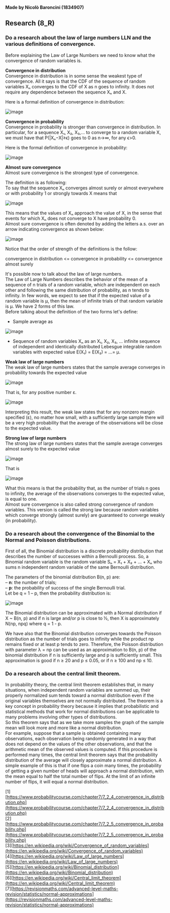 **Made by Nicolò Baroncini (1834907)**

## Research (8_R)
### Do a research about the law of large numbers LLN and the various definitions of convergence.
Before explaining the Law of Large Numbers we need to know what the convergence of random variables is.

**Convergence in distribution**\
Convergence in distribution is in some sense the weakest type of convergence. All it says is that the CDF of the sequence of random variables Xₙ converges to the CDF of X as n goes to infinity. It does not require any dependence between the sequence Xₙ and X.

Here is a formal definition of convergence in distribution:

![image](https://user-images.githubusercontent.com/78324346/139832899-33768556-5ad0-4ae1-a2f5-40ef7afc708d.png)

**Convergence in probability**\
Convergence in probability is stronger than convergence in distribution. In particular, for a sequence X₁, X₂, X₃,... to converge to a random variable X, we must have that P(|Xₙ−X|≥ϵ) goes to 0 as n→∞, for any ϵ>0.

Here is the formal definition of convergence in probability:

![image](https://user-images.githubusercontent.com/78324346/139833313-336855aa-1286-4e26-ade1-f6ad995da4d4.png)

**Almost sure convergence**\
Almost sure convergence is the strongest type of convergence.

The definition is as following:\
To say that the sequence Xₙ converges almost surely or almost everywhere or with probability 1 or strongly towards X means that

![image](https://user-images.githubusercontent.com/78324346/139833897-8c3ecebd-3f1d-49a2-b3ee-e93e2ad5370c.png)

This means that the values of Xₙ approach the value of X, in the sense that events for which Xₙ does not converge to X have probability 0. \
Almost sure convergence is often denoted by adding the letters a.s. over an arrow indicating convergence as shown below:

![image](https://user-images.githubusercontent.com/78324346/139834045-6d7511a0-7355-4a30-954e-79156152511e.png)

Notice that the order of strength of the definitions is the follow:

convergence in distribution <= convergence in probability <= convergence almost surely

It's possible now to talk about the law of large numbers. \
The Law of Large Numbers describes the behavior of the mean of a sequence of n trials of a random variable, which are independent on each other and following the same distribution of probability, as n tends to infinity. 
In few words, we expect to see that if the expected value of a random variable is μ, then the mean of infinite trials of that random variable is μ.
We have 2 forms of this law. \
Before talking about the definition of the two forms let's define:

- Sample average as

![image](https://user-images.githubusercontent.com/78324346/139836034-b98974c9-ed82-41e2-8ea2-8d20ffe5f0cb.png)

- Sequence of random variables Xₙ as an X₁, X₂, X₃, ... infinite sequence of independent and identically distributed Lebesgue integrable random variables with expected value E(X₁) = E(X₂) = ...= µ.

**Weak law of large numbers** \
The weak law of large numbers states that the sample average converges in probability towards the expected value 

![image](https://user-images.githubusercontent.com/78324346/139835599-891e5dec-21ca-4789-b2ca-a1283464c18d.png)

That is, for any positive number ε.

![image](https://user-images.githubusercontent.com/78324346/139835646-bf64dbf9-045d-4367-b6ac-29bccf4cf66d.png)

Interpreting this result, the weak law states that for any nonzero margin specified (ε), no matter how small, with a sufficiently large sample there will be a very high probability that the average of the observations will be close to the expected value.

**Strong law of large numbers** \
The strong law of large numbers states that the sample average converges almost surely to the expected value

![image](https://user-images.githubusercontent.com/78324346/139836264-712a9198-1e49-4cc3-b26d-949c1785337a.png)

That is

![image](https://user-images.githubusercontent.com/78324346/139836289-e737678f-8a9e-4718-b61a-2ff6db2d47ba.png)

What this means is that the probability that, as the number of trials n goes to infinity, the average of the observations converges to the expected value, is equal to one. \
Almost sure convergence is also called strong convergence of random variables. This version is called the strong law because random variables which converge strongly (almost surely) are guaranteed to converge weakly (in probability).

### Do a research about the convergence of the Binomial to the Normal and Poisson distributions.
First of all, the Binomial distribution is a discrete probability distribution that describes the number of successes within a Bernoulli process. So, a Binomial random variable is the random variable Sₙ = X₁ + X₂ + … + Xₙ who sums n independent random variable of the same Bernoulli distribution.

The parameters of the binomial distribution B(n, p) are: \
– **n**: the number of trials; \
– **p**: the probability of success of the single Bernoulli trial. \
Let be q = 1 – p, then the probability distribution is:

![image](https://user-images.githubusercontent.com/78324346/139873946-8f5a414c-c4e9-493c-9331-ff6bd457c2b1.png)

The Binomial distribution can be approximated with a Normal distribution if X ~ B(n, p) and if n is large and/or p is close to ½, then X is approximately N(np, npq) where q = 1 - p.

We have also that the Binomial distribution converges towards the Poisson distribution as the number of trials goes to infinity while the product np remains fixed or at least p tends to zero. Therefore, the Poisson distribution with parameter λ = np can be used as an approximation to B(n, p) of the binomial distribution if n is sufficiently large and p is sufficiently small. This approximation is good if n ≥ 20 and p ≤ 0.05, or if n ≥ 100 and np ≤ 10.

###  Do a research about the central limit theorem.
In probability theory, the central limit theorem establishes that, in many situations, when independent random variables are summed up, their properly normalized sum tends toward a normal distribution even if the original variables themselves are not normally distributed. The theorem is a key concept in probability theory because it implies that probabilistic and statistical methods that work for normal distributions can be applicable to many problems involving other types of distributions. \
So this theorem says that as we take more samples the graph of the sample mean will look more and more like a normal distribution. \
For example, suppose that a sample is obtained containing many observations, each observation being randomly generated in a way that does not depend on the values of the other observations, and that the arithmetic mean of the observed values is computed. If this procedure is performed many times, the central limit theorem says that the probability distribution of the average will closely approximate a normal distribution. A simple example of this is that if one flips a coin many times, the probability of getting a given number of heads will approach a normal distribution, with the mean equal to half the total number of flips. At the limit of an infinite number of flips, it will equal a normal distribution.


[1][https://www.probabilitycourse.com/chapter7/7_2_4_convergence_in_distribution.php](https://www.probabilitycourse.com/chapter7/7_2_4_convergence_in_distribution.php) \
[2][https://www.probabilitycourse.com/chapter7/7_2_5_convergence_in_probability.php](https://www.probabilitycourse.com/chapter7/7_2_5_convergence_in_probability.php) \
[3][https://en.wikipedia.org/wiki/Convergence_of_random_variables](https://en.wikipedia.org/wiki/Convergence_of_random_variables) \
[4][https://en.wikipedia.org/wiki/Law_of_large_numbers](https://en.wikipedia.org/wiki/Law_of_large_numbers) \
[5][https://en.wikipedia.org/wiki/Binomial_distribution](https://en.wikipedia.org/wiki/Binomial_distribution) \
[6][https://en.wikipedia.org/wiki/Central_limit_theorem](https://en.wikipedia.org/wiki/Central_limit_theorem) \
[7][https://revisionmaths.com/advanced-level-maths-revision/statistics/normal-approximations](https://revisionmaths.com/advanced-level-maths-revision/statistics/normal-approximations)
